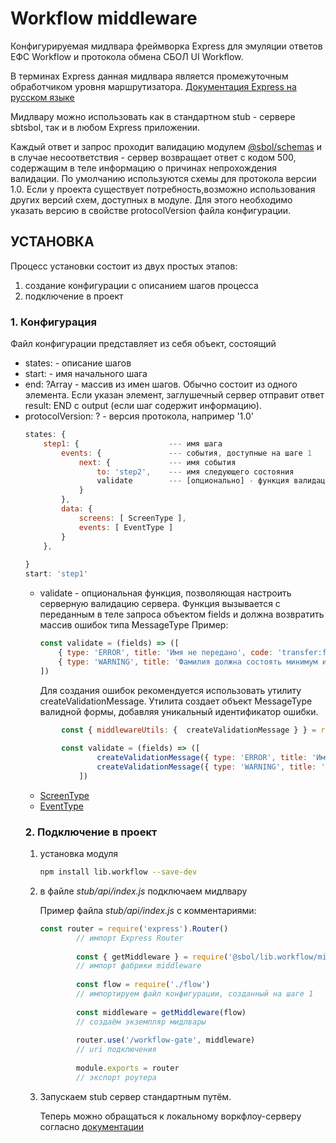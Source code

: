 # Workflow middleware # 

Конфигурируемая мидлвара фреймворка Express для эмуляции ответов ЕФС Workflow и протокола обмена СБОЛ UI Workflow.

В терминах Express данная мидлвара является промежуточным обработчиком уровня маршрутизатора.
[Документация Express на русском языке](http://expressjs.com/ru/guide/using-middleware.html)

Мидлвару можно использовать как в стандартном stub - сервере sbtsbol, так и в любом Express приложении.

Каждый ответ и запрос проходит валидацию модулем [@sbol/schemas](https://sbtatlas.sigma.sbrf.ru/stash/projects/PLSBOL/repos/schemas/browse)
и в случае несоответствия - сервер возвращает ответ с кодом 500, содержащим в теле информацию о причинах непрохождения валидации.
По умолчанию используются схемы для протокола версии 1.0. Если у проекта существует потребность,возможно использования других
версий схем, доступных в модуле. Для этого необходимо указать версию в свойстве protocolVersion файла конфигурации.


## УСТАНОВКА ##
Процесс установки состоит из двух простых этапов:
  
1.  создание конфигурации с описанием шагов процесса
2. подключение в проект

  
### 1. Конфигурация ###
  
Файл конфигурации представляет из себя объект, состоящий
* states: <object>    - описание шагов
* start: <string>     - имя начального шага
* end: ?Array<string> - массив из имен шагов. Обычно состоит из одного элемента. Если указан элемент, заглушечный сервер отправит ответ result: END с output (если шаг содержит информацию).
* protocolVersion: ?<string>  - версия протокола, например '1.0'

```javascript 
states: {
    step1: {                    --- имя шага
        events: {               --- события, доступные на шаге 1 
            next: {             --- имя события
                to: 'step2',    --- имя следующего состояния 
                validate        --- [опционально] - функция валидации запроса (описание ниже)
            }
        },                          
        data: { 
            screens: [ ScreenType ],
            events: [ EventType ]
        }               
    },
    
}
start: 'step1'
```
* validate - опциональная функция, позволяющая настроить серверную валидацию сервера.
Функция вызывается с переданным в теле запроса объектом fields и должна возвратить массив ошибок типа MessageType
    Пример:
    ```javascript
    const validate = (fields) => ([
        { type: 'ERROR', title: 'Имя не передано', code: 'transfer:fullName:firstName' },
        { type: 'WARNING', title: 'Фамилия должна состоять минимум из двух символоы' , code: 'transfer:fullName:lastName' }
    ])
    ```
    Для создания ошибок рекомендуется использовать утилиту createValidationMessage. Утилита создает объект MessageType валидной формы,
    добавляя уникальный идентификатор ошибки.
    
```javascript
        const { middlewareUtils: {  createValidationMessage } } = require('@sbol/lib.workflow/middleware')
        
        const validate = (fields) => ([
                createValidationMessage({ type: 'ERROR', title: 'Имя не передано', code: 'transfer:fullName:firstName' }),
                createValidationMessage({ type: 'WARNING', title: 'Фамилия должна состоять минимум из двух символоы' , code: 'transfer:fullName:lastName' })
            ])
```

* [ScreenType](https://sbtatlas.sigma.sbrf.ru/wiki/pages/viewpage.action?pageId=96993382#id-ПротоколобменаСБОЛUIWorkflow-ScreenType)
* [EventType](https://sbtatlas.sigma.sbrf.ru/wiki/pages/viewpage.action?pageId=96993382#id-ПротоколобменаСБОЛUIWorkflow-FormNavigationType)
### 2. Подключение в проект ###

1. установка модуля
    ```bash
    npm install lib.workflow --save-dev
    ```
2. в файле _stub/api/index.js_ подключаем мидлвару

    Пример файла _stub/api/index.js_ с комментариями:
    ```javascript
    const router = require('express').Router()
            // импорт Express Router
            
            const { getMiddleware } = require('@sbol/lib.workflow/middleware')
            // импорт фабрики middleware
                
            const flow = require('./flow')
            // импортируем файл конфигурации, созданный на шаге 1
                
            const middleware = getMiddleware(flow)
            // создаём экземпляр мидлвары
            
            router.use('/workflow-gate', middleware)
            // uri подключения
            
            module.exports = router
            // экспорт роутера
    ```
        


3. Запускаем stub сервер стандартным путём.
    
    Теперь можно обращаться к локальному воркфлоу-серверу согласно
    [документации](https://sbtatlas.sigma.sbrf.ru/wiki/pages/viewpage.action?pageId=101866205)

